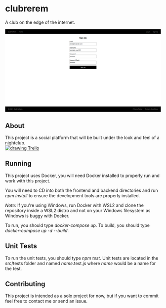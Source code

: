 # clubrerem
A club on the edge of the internet.

![Screenshot](./frontend/public/screenshot.png)

## About
This project is a social platform that will be built under the look and feel of a nightclub.<br />
[<img src="https://icons.iconarchive.com/icons/papirus-team/papirus-apps/256/trello-icon.png" alt="drawing" width="25" height="25"/> Trello](https://trello.com/b/L4cNPRYd/club-rerem)

## Running
This project uses Docker, you will need Docker installed to properly run and work with this project.

You will need to CD into both the frontend and backend directories and run *npm install* to 
ensure the development tools are properly installed.

*Note*: If you're using Windows, run Docker with WSL2 and clone the repository inside a WSL2 distro and
not on your Windows filesystem as Windows is buggy with Docker.

To run, you should type *docker-compose up*.
To build, you should type *docker-compose up -d --build*.

## Unit Tests
To run the unit tests, you should type *npm test*. Unit tests are located in the src/tests folder and named *name*.test.js where *name*
would be a name for the test.

## Contributing
This project is intended as a solo project for now, but if you want to commit feel free to contact me or send an issue.
